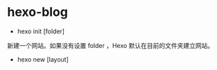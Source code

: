 # hexo-blog

* hexo init [folder]

新建一个网站。如果没有设置 folder ，Hexo 默认在目前的文件夹建立网站。

* hexo new [layout] <title>

新建一篇文章。如果没有设置 layout 的话，默认使用 _config.yml 中的 default_layout 参数代替。如果标题包含空格的话，请使用引号括起来。 hexo new "post title with whitespace"

-p, --path	自定义新文章的路径

-r, --replace	如果存在同名文章，将其替换

-s, --slug	文章的 Slug，作为新文章的文件名和发布后的 URL

* hexo generate

生成静态文件。该命令可以简写为hexo g

-d, --deploy	文件生成后立即部署网站

-w, --watch	监视文件变动

-b, --bail	生成过程中如果发生任何未处理的异常则抛出异常

-f, --force	强制重新生成文件,Hexo 引入了差分机制，如果 public 目录存在，那么 hexo g 只会重新生成改动的文件。使用该参数的效果接近 hexo clean && hexo generate

-c, --concurrency	最大同时生成文件的数量，默认无限制

* hexo publish [layout] <filename>

发表草稿。

* hexo server

启动服务器。默认情况下，访问网址为： http://localhost:4000/。

-p, --port	重设端口

-s, --static	只使用静态文件

-l, --log	启动日记记录，使用覆盖记录格式

* hexo deploy

部署网站。该命令可以简写为： hexo d

-g, --generate	部署之前预先生成静态文件

* hexo clean

清除缓存文件 (db.json) 和已生成的静态文件 (public)。

在某些情况（尤其是更换主题后），如果发现您对站点的更改无论如何也不生效，您可能需要运行该命令。

* hexo list <type>

列出网站资料。


* 文档

https://hexo.io/zh-cn/docs/commands
 